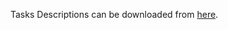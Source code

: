 Tasks Descriptions can be downloaded from [here](https://judge.softuni.org/Contests/Practice/DownloadResource/21447).